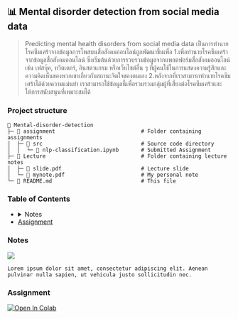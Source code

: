 <h2 id="mental-disorder-detection">
    📊 Mental disorder detection from social media data
</h2>

> Predicting mental health disorders from social media data เป็นการทำนายโรคซึมเศร้าจากข้อมูลการโพสบนสื่อสังคมออนไลน์ถูกพัฒนาขึ้นเพื่อ        1.เพื่อทำนายโรคซึมเศร้าจากข้อมูลสื่อสังคมออนไลน์ ซึ่งเริ่มต้นด้วยการรวบรวมข้อมูลจากแพลตฟอร์มสื่อสังคมออนไลน์ เช่น เฟสบุ๊ค, ทวิตเตอร์, อินสตาแกรม หรือเว็บไซต์อื่น ๆ ที่ผู้คนใช้ในการแสดงความรู้สึกและความคิดเห็นของพวกเขาเกี่ยวกับสถานะจิตใจของตนเอง        2.หลังจากที่เราสามารถทำนายโรคซึมเศร้าได้ด้วยความแม่นยำ เราสามารถใช้ข้อมูลนี้เพื่อรวบรวมกลุ่มผู้ที่เสี่ยงต่อโรคซึมเศร้าและให้การสนับสนุนที่เหมาะสมได้

### Project structure

```plaintext
📂 Mental-disorder-detection
├─ 📂 assignment                           # Folder containing assignments
│  ├─ 📂 src                               # Source code directory
│  │  └─ 📄 nlp-classification.ipynb       # Submitted Assignment
├─ 📂 Lecture                              # Folder containing lecture notes
│  ├─ 📄 slide.pdf                         # Lecture slide
│  └─ 📄 mynote.pdf                        # My personal note
└─ 📄 README.md                            # This file
```

### Table of Contents

<ul>
  <li>
  <details>
    <summary>Notes</summary>
    <ul>
      <li>blahblah</li>
      <li>blahblah</li>
    </ul>
  </details>
  </li>
  <li>
   <a href="#assignment">
    Assignment
    </a>
  </li>
</ul>

### Notes
[<img src="https://img.shields.io/badge/view%20in%20notion-grey?style=for-the-badge&logo=notion" />](https://xinnypie.notion.site/Mental-disorder-detection-from-social-media-data-25897b7a6407476aadd2dc25835beee1?pvs=4)


```plaintext
Lorem ipsum dolor sit amet, consectetur adipiscing elit. Aenean pulvinar nulla sapien, ut vehicula justo sollicitudin nec.
```

### Assignment

<a target="_blank" href="https://colab.research.google.com/github/xinnypie/pmb-u-ai/tree/main/Mental-disorder-detection/assignment/src/nlp-classification.ipynb">
  <img src="https://colab.research.google.com/assets/colab-badge.svg" alt="Open In Colab"/>
</a>
